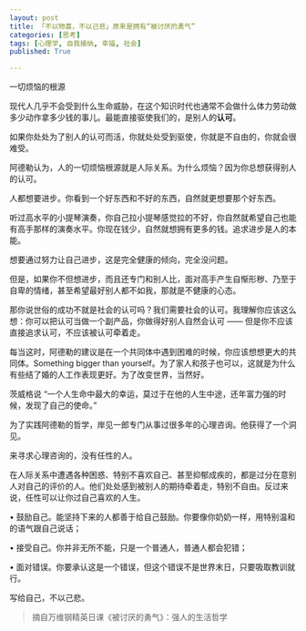 ```yaml
---
layout: post
title: 「不以物喜，不以己悲」原来是拥有“被讨厌的勇气”
categories: [思考]
tags: [心理学, 自我接纳, 幸福, 社会]
published: True

---
```


一切烦恼的根源



现代人几乎不会受到什么生命威胁，在这个知识时代也通常不会做什么体力劳动做多少动作拿多少钱的事儿。最能直接驱使我们的，是别人的**认可**。



如果你处处为了别人的认可而活，你就处处受到驱使，你就是不自由的，你就会很难受。



阿德勒认为，人的一切烦恼根源就是人际关系。为什么烦恼？因为你总想获得别人的认可。



人都想要进步。你看到一个好东西和不好的东西，自然就更想要那个好东西。



听过高水平的小提琴演奏，你自己拉小提琴感觉拉的不好，你自然就希望自己也能有高手那样的演奏水平。你现在钱少，自然就想拥有更多的钱。追求进步是人的本能。



想要通过努力让自己进步，这是完全健康的倾向，完全没问题。



但是，如果你不但想进步，而且还专门和别人比，面对高手产生自惭形秽、乃至于自卑的情绪，甚至希望最好别人都不如我，那就是不健康的心态。



那你说世俗的成功不就是社会的认可吗？我们需要社会的认可。我理解你应该这么想：你可以把认可当做一个副产品，你做得好别人自然会认可 —— 但是你不应该直接追求认可，不应该被认可牵着走。



每当这时，阿德勒的建议是在一个共同体中遇到困难的时候，你应该想想更大的共同体。Something bigger than yourself。为了家人和孩子也可以，这就是为什么有些结了婚的人工作表现更好。为了改变世界，当然好。



茨威格说 “一个人生命中最大的幸运，莫过于在他的人生中途，还年富力强的时候，发现了自己的使命。” 



为了实践阿德勒的哲学，岸见一郎专门从事过很多年的心理咨询。他获得了一个洞见。



来寻求心理咨询的，没有任性的人。



在人际关系中遭遇各种困惑、特别不喜欢自己、甚至抑郁成疾的，都是过分在意别人对自己的评价的人。他们处处感到被别人的期待牵着走，特别不自由。反过来说，任性可以让你过自己喜欢的人生。



• 鼓励自己。能坚持下来的人都善于给自己鼓励。你要像你奶奶一样，用特别温和的语气跟自己说话；

• 接受自己。你并非无所不能，只是一个普通人，普通人都会犯错；

• 面对错误。你要承认这是一个错误，但这个错误不是世界末日，只要吸取教训就行。



写给自己，不以己悲。



> 摘自万维钢精英日课《被讨厌的勇气》：强人的生活哲学